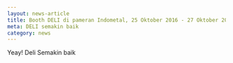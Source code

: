 ```yaml
---
layout: news-article
title: Booth DELI di pameran Indometal, 25 Oktober 2016 - 27 Oktober 2017 JI Expo Kemayoran, Jakarta
meta: DELI semakin baik
category: news
---
```


Yeay! Deli Semakin baik